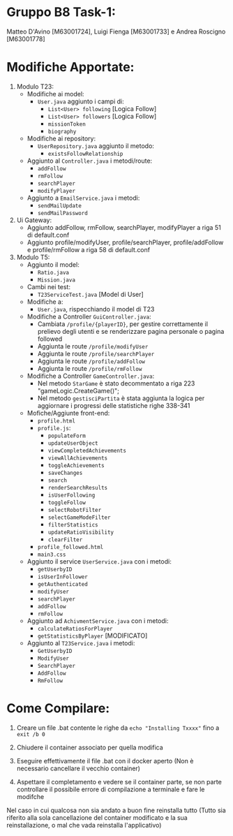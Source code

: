 # Gruppo B8 Task-1:
Matteo D'Avino [M63001724], Luigi Fienga [M63001733] e Andrea Roscigno [M63001778]

# Modifiche Apportate:
1. Modulo T23: 
    - Modifiche ai model:
        - `User.java` aggiunto i campi di:
          - `List<User> following` [Logica Follow]
          - `List<User> followers` [Logica Follow]
          - `missionToken`
          - `biography`
    - Modifiche ai repository:
      - `UserRepository.java` aggiunto il metodo:
        - `existsFollowRelationship`
    - Aggiunto al `Controller.java` i metodi/route:
        - `addFollow`
        - `rmFollow`
        - `searchPlayer`
        - `modifyPlayer`
    - Aggiunto a `EmailService.java` i metodi:
        - `sendMailUpdate`
        - `sendMailPassword`
2. Ui Gateway:
    - Aggiunto addFollow, rmFollow, searchPlayer, modifyPlayer a riga 51 di default.conf
    - Aggiunto profile/modifyUser, profile/searchPlayer, profile/addFollow e profile/rmFollow a riga 58 di default.conf
3. Modulo T5:
    - Aggiunto il model:
      - `Ratio.java`
      - `Mission.java`
    - Cambi nei test:
      - `T23ServiceTest.java` [Model di User]
    - Modifiche a:
      - `User.java`, rispecchiando il model di T23
    - Modifiche a Controller `GuiController.java`:
      - Cambiata `/profile/{playerID}`, per gestire correttamente il prelievo degli utenti e se renderizzare pagina personale o pagina followed
      - Aggiunta le route `/profile/modifyUser`
      - Aggiunta le route `/profile/searchPlayer`
      - Aggiunta le route `/profile/addFollow`
      - Aggiunta le route `/profile/rmFollow`
    - Modifiche a Controller `GameController.java`:
      - Nel metodo `StarGame` è stato decommentato a riga 223 "gameLogic.CreateGame()";
      - Nel metodo `gestisciPartita` è stata aggiunta la logica per aggiornare i progressi delle statistiche righe 338-341 
    - Mofiche/Aggiunte front-end:
      - `profile.html`
      - `profile.js`:
        - `populateForm`
        - `updateUserObject`
        - `viewCompletedAchievements`
        - `viewAllAchievements`
        - `toggleAchievements`
        - `saveChanges`
        - `search`
        - `renderSearchResults`
        - `isUserFollowing`
        - `toggleFollow`
        - `selectRobotFilter`
        - `selectGameModeFilter`
        - `filterStatistics`
        - `updateRatioVisibility`
        - `clearFilter`
      - `profile_followed.html`
      - `main3.css`
    - Aggiunto il service `UserService.java` con i metodi:
      - `getUserbyID`
      - `isUserInFollower`
      - `getAuthenticated`
      - `modifyUser`
      - `searchPlayer`
      - `addFollow`
      - `rmFollow`
    - Aggiunto ad `AchivmentService.java` con i metodi:
      - `calculateRatiosForPlayer`
      - `getStatisticsByPlayer` [MODIFICATO]
    - Aggiunto al `T23Service.java` i metodi:
      - `GetUserbyID`
      - `ModifyUser`
      - `SearchPlayer`
      - `AddFollow`
      - `RmFollow`

# Come Compilare:
1. Creare un file .bat contente le righe da `echo "Installing Txxxx"` fino a `exit /b 0`

2. Chiudere il container associato per quella modifica

3. Eseguire effettivamente il file .bat con il docker aperto (Non è necessario cancellare il vecchio container)

4. Aspettare il completamento e vedere se il container parte, se non parte controllare il possibile errore di compilazione a terminale e fare le modifche

Nel caso in cui qualcosa non sia andato a buon fine reinstalla tutto (Tutto sia riferito alla sola cancellazione del container modificato e la sua reinstallazione, o mal che vada reinstalla l'applicativo)
